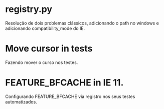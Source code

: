 # registry.py
Resolução de dois problemas clássicos, adicionando o path no windows e adicionando compatibility_mode do IE.

# Move cursor in tests
Fazendo mover o curso nos testes.

# FEATURE_BFCACHE in IE 11.
Configurando FEATURE_BFCACHE via registro nos seus testes automatizados.
